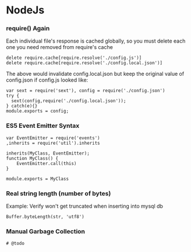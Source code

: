 # NodeJs
<!-- note somewhere that this is a subset of javascript -->


### require() Again
<!--
search google results for better title + keywords/subtitle, e.g.:
	How to remove module after "require" in node.js?
	How to re-require a module
I think I noted elsewhere in an @todo to have several varying questions as subtitles, and the title can be succinct
-->
Each individual file's response is cached globally, so you must delete each one you need removed from require's cache
```
delete require.cache[require.resolve('./config.js')]
delete require.cache[require.resolve('./config.local.json')]
```
The above would invalidate config.local.json but keep the original value of config.json if config.js looked like:
```
var sext = require('sext'), config = require('./config.json')
try {
  sext(config,require('./config.local.json'));
} catch(e){}
module.exports = config;
```



### ES5 Event Emitter Syntax
```
var EventEmitter = require('events')
,inherits = require('util').inherits

inherits(MyClass, EventEmitter);
function MyClass() {
	EventEmitter.call(this)
}

module.exports = MyClass
```



### Real string length (number of bytes)
Example: Verify won't get truncated when inserting into mysql db
```
Buffer.byteLength(str, 'utf8')
```



### Manual Garbage Collection
```
# @todo
```

